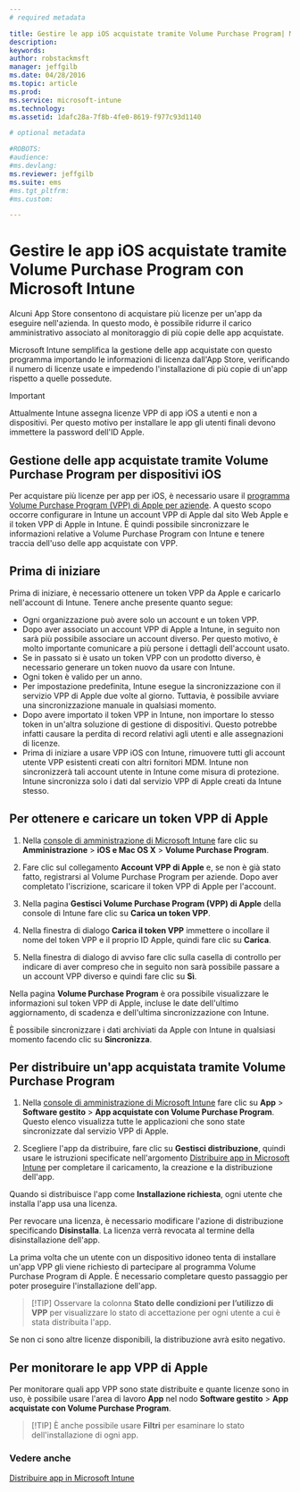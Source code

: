 ```yaml
---
# required metadata

title: Gestire le app iOS acquistate tramite Volume Purchase Program| Microsoft Intune
description:
keywords:
author: robstackmsft
manager: jeffgilb
ms.date: 04/28/2016
ms.topic: article
ms.prod:
ms.service: microsoft-intune
ms.technology:
ms.assetid: 1dafc28a-7f8b-4fe0-8619-f977c93d1140

# optional metadata

#ROBOTS:
#audience:
#ms.devlang:
ms.reviewer: jeffgilb
ms.suite: ems
#ms.tgt_pltfrm:
#ms.custom:

---
```


# Gestire le app iOS acquistate tramite Volume Purchase Program con Microsoft Intune
Alcuni App Store consentono di acquistare più licenze per un'app da eseguire nell'azienda. In questo modo, è possibile ridurre il carico amministrativo associato al monitoraggio di più copie delle app acquistate.

Microsoft Intune semplifica la gestione delle app acquistate con questo programma importando le informazioni di licenza dall'App Store, verificando il numero di licenze usate e impedendo l'installazione di più copie di un'app rispetto a quelle possedute.

> [!Important]
> Attualmente Intune assegna licenze VPP di app iOS a utenti e non a dispositivi. Per questo motivo per installare le app gli utenti finali devono immettere la password dell'ID Apple.

## Gestione delle app acquistate tramite Volume Purchase Program per dispositivi iOS
Per acquistare più licenze per app per iOS, è necessario usare il [programma Volume Purchase Program (VPP) di Apple per aziende](http://www.apple.com/business/vpp/). A questo scopo occorre configurare in Intune un account VPP di Apple dal sito Web Apple e il token VPP di Apple in Intune.  È quindi possibile sincronizzare le informazioni relative a Volume Purchase Program con Intune e tenere traccia dell'uso delle app acquistate con VPP.

## Prima di iniziare
Prima di iniziare, è necessario ottenere un token VPP da Apple e caricarlo nell'account di Intune. Tenere anche presente quanto segue:

* Ogni organizzazione può avere solo un account e un token VPP.
* Dopo aver associato un account VPP di Apple a Intune, in seguito non sarà più possibile associare un account diverso. Per questo motivo, è molto importante comunicare a più persone i dettagli dell'account usato.
* Se in passato si è usato un token VPP con un prodotto diverso, è necessario generare un token nuovo da usare con Intune.
* Ogni token è valido per un anno.
* Per impostazione predefinita, Intune esegue la sincronizzazione con il servizio VPP di Apple due volte al giorno. Tuttavia, è possibile avviare una sincronizzazione manuale in qualsiasi momento.
* Dopo avere importato il token VPP in Intune, non importare lo stesso token in un'altra soluzione di gestione di dispositivi. Questo potrebbe infatti causare la perdita di record relativi agli utenti e alle assegnazioni di licenze.
* Prima di iniziare a usare VPP iOS con Intune, rimuovere tutti gli account utente VPP esistenti creati con altri fornitori MDM. Intune non sincronizzerà tali account utente in Intune come misura di protezione. Intune sincronizza solo i dati dal servizio VPP di Apple creati da Intune stesso. 

## Per ottenere e caricare un token VPP di Apple

1.  Nella [console di amministrazione di Microsoft Intune](https://manage.microsoft.com) fare clic su **Amministrazione** &gt; **iOS e Mac OS X** &gt; **Volume Purchase Program**.

2.  Fare clic sul collegamento **Account VPP di Apple** e, se non è già stato fatto, registrarsi al Volume Purchase Program per aziende. Dopo aver completato l'iscrizione, scaricare il token VPP di Apple per l'account.

3.  Nella pagina **Gestisci Volume Purchase Program (VPP) di Apple** della console di Intune fare clic su **Carica un token VPP**.

4.  Nella finestra di dialogo **Carica il token VPP** immettere o incollare il nome del token VPP e il proprio ID Apple, quindi fare clic su **Carica**.

5.  Nella finestra di dialogo di avviso fare clic sulla casella di controllo per indicare di aver compreso che in seguito non sarà possibile passare a un account VPP diverso e quindi fare clic su **Sì**.

Nella pagina **Volume Purchase Program** è ora possibile visualizzare le informazioni sul token VPP di Apple, incluse le date dell'ultimo aggiornamento, di scadenza e dell'ultima sincronizzazione con Intune.

È possibile sincronizzare i dati archiviati da Apple con Intune in qualsiasi momento facendo clic su **Sincronizza**.

## Per distribuire un'app acquistata tramite Volume Purchase Program

1.  Nella [console di amministrazione di Microsoft Intune](https://manage.microsoft.com) fare clic su **App** &gt; **Software gestito** &gt; **App acquistate con Volume Purchase Program**. Questo elenco visualizza tutte le applicazioni che sono state sincronizzate dal servizio VPP di Apple.

2.  Scegliere l'app da distribuire, fare clic su **Gestisci distribuzione**, quindi usare le istruzioni specificate nell'argomento [Distribuire app in Microsoft Intune](deploy-apps-in-microsoft-intune.md) per completare il caricamento, la creazione e la distribuzione dell'app.

Quando si distribuisce l'app come **Installazione richiesta**, ogni utente che installa l'app usa una licenza.

Per revocare una licenza, è necessario modificare l'azione di distribuzione specificando **Disinstalla**. La licenza verrà revocata al termine della disinstallazione dell'app.

La prima volta che un utente con un dispositivo idoneo tenta di installare un'app VPP gli viene richiesto di partecipare al programma Volume Purchase Program di Apple. È necessario completare questo passaggio per poter proseguire l'installazione dell'app.

> [!TIP] Osservare la colonna **Stato delle condizioni per l’utilizzo di VPP** per visualizzare lo stato di accettazione per ogni utente a cui è stata distribuita l'app.

Se non ci sono altre licenze disponibili, la distribuzione avrà esito negativo.

## Per monitorare le app VPP di Apple
Per monitorare quali app VPP sono state distribuite e quante licenze sono in uso, è possibile usare l'area di lavoro **App** nel nodo **Software gestito** &gt; **App acquistate con Volume Purchase Program**.

> [!TIP] È anche possibile usare **Filtri** per esaminare lo stato dell'installazione di ogni app.

### Vedere anche
[Distribuire app in Microsoft Intune](deploy-apps-in-microsoft-intune.md)



<!--HONumber=May16_HO4-->


